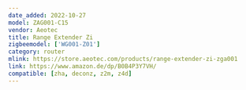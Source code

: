 ```yaml
---
date_added: 2022-10-27
model: ZAG001-C15
vendor: Aeotec
title: Range Extender Zi
zigbeemodel: ['WG001-Z01']
category: router
mlink: https://store.aeotec.com/products/range-extender-zi-zga001
link: https://www.amazon.de/dp/B0B4P3Y7VH/
compatible: [zha, deconz, z2m, z4d]
---
```

